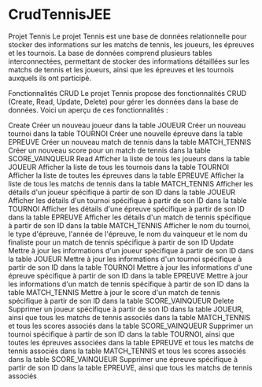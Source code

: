 # CrudTennisJEE
Projet Tennis
Le projet Tennis est une base de données relationnelle pour stocker des informations sur les matchs de tennis, les joueurs, les épreuves et les tournois. La base de données comprend plusieurs tables interconnectées, permettant de stocker des informations détaillées sur les matchs de tennis et les joueurs, ainsi que les épreuves et les tournois auxquels ils ont participé.

Fonctionnalités CRUD
Le projet Tennis propose des fonctionnalités CRUD (Create, Read, Update, Delete) pour gérer les données dans la base de données. Voici un aperçu de ces fonctionnalités :

Create
Créer un nouveau joueur dans la table JOUEUR
Créer un nouveau tournoi dans la table TOURNOI
Créer une nouvelle épreuve dans la table EPREUVE
Créer un nouveau match de tennis dans la table MATCH_TENNIS
Créer un nouveau score pour un match de tennis dans la table SCORE_VAINQUEUR
Read
Afficher la liste de tous les joueurs dans la table JOUEUR
Afficher la liste de tous les tournois dans la table TOURNOI
Afficher la liste de toutes les épreuves dans la table EPREUVE
Afficher la liste de tous les matchs de tennis dans la table MATCH_TENNIS
Afficher les détails d'un joueur spécifique à partir de son ID dans la table JOUEUR
Afficher les détails d'un tournoi spécifique à partir de son ID dans la table TOURNOI
Afficher les détails d'une épreuve spécifique à partir de son ID dans la table EPREUVE
Afficher les détails d'un match de tennis spécifique à partir de son ID dans la table MATCH_TENNIS
Afficher le nom du tournoi, le type d'épreuve, l'année de l'épreuve, le nom du vainqueur et le nom du finaliste pour un match de tennis spécifique à partir de son ID
Update
Mettre à jour les informations d'un joueur spécifique à partir de son ID dans la table JOUEUR
Mettre à jour les informations d'un tournoi spécifique à partir de son ID dans la table TOURNOI
Mettre à jour les informations d'une épreuve spécifique à partir de son ID dans la table EPREUVE
Mettre à jour les informations d'un match de tennis spécifique à partir de son ID dans la table MATCH_TENNIS
Mettre à jour le score d'un match de tennis spécifique à partir de son ID dans la table SCORE_VAINQUEUR
Delete
Supprimer un joueur spécifique à partir de son ID dans la table JOUEUR, ainsi que tous les matchs de tennis associés dans la table MATCH_TENNIS et tous les scores associés dans la table SCORE_VAINQUEUR
Supprimer un tournoi spécifique à partir de son ID dans la table TOURNOI, ainsi que toutes les épreuves associées dans la table EPREUVE et tous les matchs de tennis associés dans la table MATCH_TENNIS et tous les scores associés dans la table SCORE_VAINQUEUR
Supprimer une épreuve spécifique à partir de son ID dans la table EPREUVE, ainsi que tous les matchs de tennis associés
